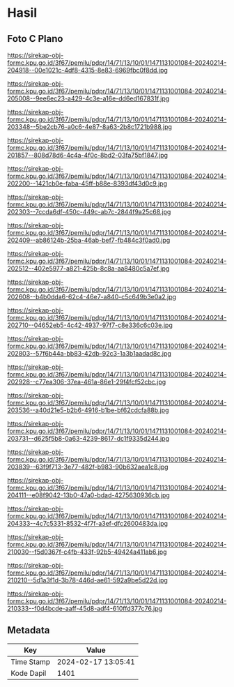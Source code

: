 # Hasil

## Foto C Plano

https://sirekap-obj-formc.kpu.go.id/3f67/pemilu/pdpr/14/71/13/10/01/1471131001084-20240214-204918--00e1021c-4df8-4315-8e83-6969fbc0f8dd.jpg

https://sirekap-obj-formc.kpu.go.id/3f67/pemilu/pdpr/14/71/13/10/01/1471131001084-20240214-205008--9ee6ec23-a429-4c3e-a16e-dd6ed167831f.jpg

https://sirekap-obj-formc.kpu.go.id/3f67/pemilu/pdpr/14/71/13/10/01/1471131001084-20240214-203348--5be2cb76-a0c6-4e87-8a63-2b8c1721b988.jpg

https://sirekap-obj-formc.kpu.go.id/3f67/pemilu/pdpr/14/71/13/10/01/1471131001084-20240214-201857--808d78d6-4c4a-4f0c-8bd2-03fa75bf1847.jpg

https://sirekap-obj-formc.kpu.go.id/3f67/pemilu/pdpr/14/71/13/10/01/1471131001084-20240214-202200--1421cb0e-faba-45ff-b88e-8393df43d0c9.jpg

https://sirekap-obj-formc.kpu.go.id/3f67/pemilu/pdpr/14/71/13/10/01/1471131001084-20240214-202303--7ccda6df-450c-449c-ab7c-2844f9a25c68.jpg

https://sirekap-obj-formc.kpu.go.id/3f67/pemilu/pdpr/14/71/13/10/01/1471131001084-20240214-202409--ab86124b-25ba-46ab-bef7-fb484c3f0ad0.jpg

https://sirekap-obj-formc.kpu.go.id/3f67/pemilu/pdpr/14/71/13/10/01/1471131001084-20240214-202512--402e5977-a821-425b-8c8a-aa8480c5a7ef.jpg

https://sirekap-obj-formc.kpu.go.id/3f67/pemilu/pdpr/14/71/13/10/01/1471131001084-20240214-202608--b4b0dda6-62c4-46e7-a840-c5c649b3e0a2.jpg

https://sirekap-obj-formc.kpu.go.id/3f67/pemilu/pdpr/14/71/13/10/01/1471131001084-20240214-202710--04652eb5-4c42-4937-97f7-c8e336c6c03e.jpg

https://sirekap-obj-formc.kpu.go.id/3f67/pemilu/pdpr/14/71/13/10/01/1471131001084-20240214-202803--57f6b44a-bb83-42db-92c3-1a3b1aadad8c.jpg

https://sirekap-obj-formc.kpu.go.id/3f67/pemilu/pdpr/14/71/13/10/01/1471131001084-20240214-202928--c77ea306-37ea-461a-86e1-29f4fcf52cbc.jpg

https://sirekap-obj-formc.kpu.go.id/3f67/pemilu/pdpr/14/71/13/10/01/1471131001084-20240214-203536--a40d21e5-b2b6-4916-b1be-bf62cdcfa88b.jpg

https://sirekap-obj-formc.kpu.go.id/3f67/pemilu/pdpr/14/71/13/10/01/1471131001084-20240214-203731--d625f5b8-0a63-4239-8617-dc1f9335d244.jpg

https://sirekap-obj-formc.kpu.go.id/3f67/pemilu/pdpr/14/71/13/10/01/1471131001084-20240214-203839--63f9f713-3e77-482f-b983-90b632aea1c8.jpg

https://sirekap-obj-formc.kpu.go.id/3f67/pemilu/pdpr/14/71/13/10/01/1471131001084-20240214-204111--e08f9042-13b0-47a0-bdad-4275630936cb.jpg

https://sirekap-obj-formc.kpu.go.id/3f67/pemilu/pdpr/14/71/13/10/01/1471131001084-20240214-204333--4c7c5331-8532-4f7f-a3ef-dfc2600483da.jpg

https://sirekap-obj-formc.kpu.go.id/3f67/pemilu/pdpr/14/71/13/10/01/1471131001084-20240214-210030--f5d0367f-c4fb-433f-92b5-49424a411ab6.jpg

https://sirekap-obj-formc.kpu.go.id/3f67/pemilu/pdpr/14/71/13/10/01/1471131001084-20240214-210210--5d1a3f1d-3b78-446d-ae61-592a9be5d22d.jpg

https://sirekap-obj-formc.kpu.go.id/3f67/pemilu/pdpr/14/71/13/10/01/1471131001084-20240214-210333--f0d4bcde-aaff-45d8-adf4-610ffd377c76.jpg


## Metadata

| Key        | Value               |
| ---------- | ------------------- |
| Time Stamp | 2024-02-17 13:05:41 |
| Kode Dapil | 1401                |



